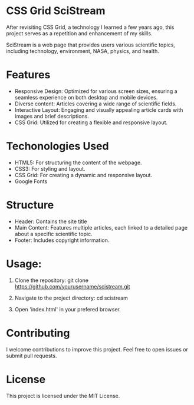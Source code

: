 # CSS Grid SciStream
After revisiting CSS Grid, a technology I learned a few years ago, this project serves as a repetition and enhancement of my skills.

SciStream is a web page that provides users various scientific topics, including technology, 
environment, NASA, physics, and health. 

# Features 
- Responsive Design: Optimized for various screen sizes, ensuring a seamless experience on both desktop and mobile devices.
- Diverse content: Articles covering a wide range of scientific fields.
- Interactive Layout: Engaging and visually appealing article cards with images and brief descriptions.
- CSS Grid: Utilized for creating a flexible and responsive layout.

# Techonologies Used 
- HTML5: For structuring the content of the webpage.
- CSS3: For styling and layout.
- CSS Grid: For creating a dynamic and responsive layout.
- Google Fonts

# Structure 
- Header: Contains the site title
- Main Content: Features multiple articles, each linked to a detailed page about a specific scientific topic.
- Footer: Includes copyright information.

# Usage: 
1) Clone the repository:
   git clone https://github.com/yourusername/scistream.git

2) Navigate to the project directory:
   cd scistream
3) Open 'index.html' in your prefered browser.

# Contributing 
I welcome contributions to improve this project. Feel free to open issues or submit pull requests. 

# License 
This project is licensed under the MIT License.
